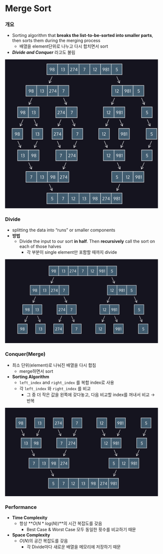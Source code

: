 # Merge Sort

### 개요

- Sorting algorithm that **breaks the list-to-be-sorted into smaller parts**, then sorts them during the merging process
    - 배열을 element단위로 나누고 다시 합치면서 sort
- ***Divide and Conquer*** 라고도 불림

![Untitled](Merge%20Sort%2014c376f2c4b641139111897e63ac7c90/Untitled.png)

### Divide

- splitting the data into “runs” or smaller components
- **방법**
    - Divide the input to our sort **in half**. Then **recursively** call the sort on each of those halves
        - 각 부분이 single element만 포함할 때까지 divide

![Untitled](Merge%20Sort%2014c376f2c4b641139111897e63ac7c90/Untitled%201.png)

### Conquer(Merge)

- 최소 단위(element)로 나눠진 배열을 다시 합침
    - merge하면서 sort
- **Sorting Algorithm**
    - `left_index` and `right_index` 를 복합 index로 사용
    - 각 `left_index` 와 `right_index` 를 비교
        - 그 중 더 작은 값을 왼쪽에 갖다놓고, 다음 비교할 index를 꺼내서 비교 → 반복

![Untitled](Merge%20Sort%2014c376f2c4b641139111897e63ac7c90/Untitled%202.png)

### Performance

- **Time Complexity**
    - 항상 **$O(N*log(N))$**의 시간 복잡도를 갖음
        - Best Case & Worst Case 모두 동일한 횟수를 비교하기 때문
- **Space Complexity**
    - $O(N)$의 공간 복잡도를 갖음
        - 각 Divide마다 새로운 배열을 메모리에 저장하기 때문